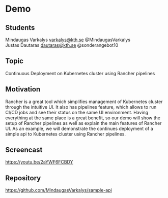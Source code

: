 # Demo

## Students
Mindaugas Varkalys varkalys@kth.se @MindaugasVarkalys  
Justas Dautaras dautaras@kth.se @sonderangebot10

## Topic
Continuous Deployment on Kubernetes cluster using Rancher pipelines

## Motivation
Rancher is a great tool which simplifies management of Kubernetes cluster through the intuitive UI.
It also has pipelines feature, which allows to run CI/CD jobs and see their status on the same UI environment.
Having everything at the same place is a great benefit, so our demo will show the setup of Rancher pipelines as well as explain the main features of Rancher UI.
As an example, we will demonstrate the continues deployment of a simple api to Kubernetes cluster using Rancher pipelines. 

## Screencast
https://youtu.be/2aYWF6FCBDY

## Repository
https://github.com/MindaugasVarkalys/sample-api
